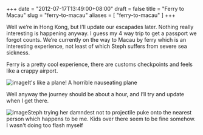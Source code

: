 +++
date = "2012-07-17T13:49:00+08:00"
draft = false
title = "Ferry to Macau"
slug = "ferry-to-macau"
aliases = [
	"ferry-to-macau"
]
+++

Well we’re in Hong Kong, but I’ll update our escapades later. Nothing really interesting is happening anyway. I guess my 4 way trip to get a passport we forgot counts. We’re currently on the way to Macau by ferry which is an interesting experience, not least of which Steph suffers from severe sea sickness.

Ferry is a pretty cool experience, there are customs checkpoints and feels like a crappy airport.  

![image](/travel-blog/images/2012/07/wpid-camerazoom-20120717140824047.jpg "CameraZOOM-20120717140824047.jpg")It's like a plane! A horrible nauseating plane 

Well anyway the journey should be about a hour, and I’ll try and update when I get there.


![image](/travel-blog/images/2012/07/wpid-camerazoom-20120717140535768.jpg "CameraZOOM-20120717140535768.jpg")Steph trying her damndest not to projectile puke onto the nearest person which happens to be me. Kids over there seem to be fine somehow. I wasn't doing too flash myself 

